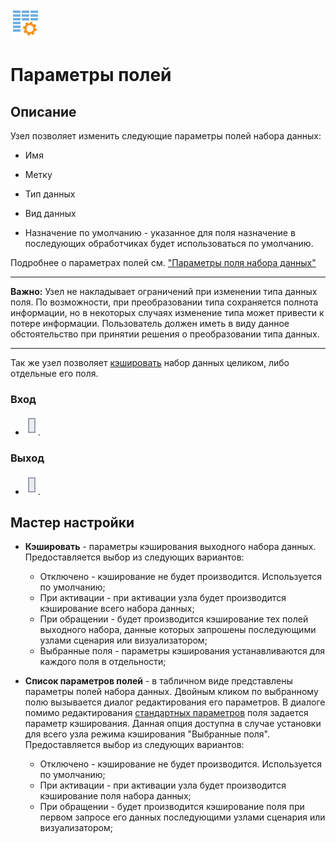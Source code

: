 ![](../../media/app/processors/default-10.svg)
# Параметры полей

## Описание

Узел позволяет изменить следующие параметры полей набора данных:


*  Имя

*  Метку

*  Тип данных

*  Вид данных

*  Назначение по умолчанию - указанное для поля назначение в последующих обработчиках будет использоваться по умолчанию.

Подробнее о параметрах полей см. ["Параметры поля набора данных"](../../app/glossary/datasetfieldoptions.md)

----

**Важно:** Узел не накладывает ограничений при изменении типа данных поля. По возможности, при преобразовании типа сохраняется полнота информации, но в некоторых случаях изменение типа может привести к потере информации. Пользователь должен иметь в виду данное обстоятельство при принятии решения о преобразовании типа данных.

----

Так же узел позволяет [кэшировать](../../app/glossary/caching.md) набор данных целиком, либо отдельные его поля.

### Вход


*  ![](../../media/app/icons/ports/output_table_inactive.svg).

### Выход 


*  ![](../../media/app/icons/ports/output_table_inactive.svg).

## Мастер настройки


*  **Кэшировать** - параметры кэширования выходного набора данных. Предоставляется выбор из следующих вариантов:
    * Отключено - кэширование не будет производится. Используется по умолчанию;
    * При активации - при активации узла будет производится кэширование всего набора данных;
    * При обращении - будет производится кэширование тех полей выходного набора, данные которых запрошены последующими узлами сценария или визуализатором;
    * Выбранные поля - параметры кэширования устанавливаются для каждого поля в отдельности;

*  **Список параметров полей** - в табличном виде представлены параметры полей набора данных. Двойным кликом по выбранному полю вызывается диалог редактирования его параметров. В диалоге помимо редактирования [стандартных параметров](../../app/glossary/datasetfieldoptions.md) поля задается параметр кэширования. Данная опция доступна в случае установки для всего узла режима кэширования "Выбранные поля". Предоставляется выбор из следующих вариантов:
      * Отключено - кэширование не будет производится. Используется по умолчанию;
      * При активации - при активации узла будет производится кэширование поля набора данных;
      * При обращении - будет производится кэширование поля при первом запросе его данных последующими узлами сценария или визуализатором;


